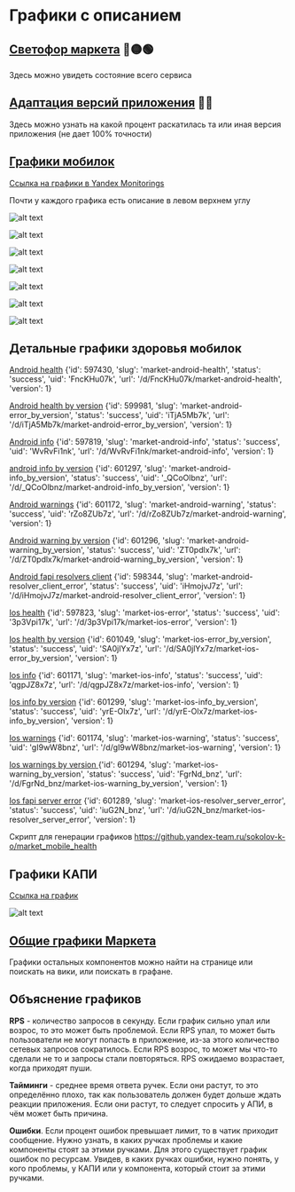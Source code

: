 # Графики с описанием

## [Светофор маркета](https://solomon.yandex-team.ru/?project=market_b2c&dashboard=market_b2c) 🔴🟡🟢
Здесь можно увидеть состояние всего сервиса

## [Адаптация версий приложения](https://datalens.yandex-team.ru/e9vm5spzxzsm7-version-adaptation) 📱🤖
Здесь можно узнать на какой процент раскатилась та или иная версия приложения (не дает 100% точности)

## [Графики мобилок](https://nda.ya.ru/t/NT_T6Tcw3W7qvs)
[Ссылка на графики в Yandex Monitorings](https://monitoring.yandex-team.ru/projects/beru-apps/dashboards)

Почти у каждого графика есть описание в левом верхнем углу

![alt text](https://jing.yandex-team.ru/files/apopsuenko/Data.8b01cf7.png)

![alt text](https://jing.yandex-team.ru/files/apopsuenko/Data.4cb8825.png)

![alt text](https://jing.yandex-team.ru/files/apopsuenko/Data.f5c69fa.png)

![alt text](https://jing.yandex-team.ru/files/apopsuenko/Data.c1e1b69.png)

![alt text](https://jing.yandex-team.ru/files/apopsuenko/Data.d9aa3bd.png)

![alt text](https://jing.yandex-team.ru/files/apopsuenko/Data.7583ea1.png)

![alt text](https://jing.yandex-team.ru/files/apopsuenko/Data.aa0baac.png)

## Детальные графики здоровья мобилок
[Android health](https://grafana.yandex-team.ru/d/FncKHu07k/market-android-health?orgId=1&refresh=5s)
{'id': 597430, 'slug': 'market-android-health', 'status': 'success', 'uid': 'FncKHu07k', 'url': '/d/FncKHu07k/market-android-health', 'version': 1}

[Android health by version](https://grafana.yandex-team.ru/d/iTjA5Mb7k/market-android-error_by_version?orgId=1&refresh=1m)
{'id': 599981, 'slug': 'market-android-error_by_version', 'status': 'success', 'uid': 'iTjA5Mb7k', 'url': '/d/iTjA5Mb7k/market-android-error_by_version', 'version': 1}

[Android info](https://grafana.yandex-team.ru/d/WvRvFi1nk/market-android-info?orgId=1&refresh=25s)
{'id': 597819, 'slug': 'market-android-info', 'status': 'success', 'uid': 'WvRvFi1nk', 'url': '/d/WvRvFi1nk/market-android-info', 'version': 1}

[android info by version](https://grafana.yandex-team.ru/d/_QCoOlbnz/market-android-info_by_version?orgId=1&refresh=1m)
{'id': 601297, 'slug': 'market-android-info_by_version', 'status': 'success', 'uid': '_QCoOlbnz', 'url': '/d/_QCoOlbnz/market-android-info_by_version', 'version': 1}

[Android warnings](https://grafana.yandex-team.ru/d/rZo8ZUb7z/market-android-warning?orgId=1&refresh=1m)
{'id': 601172, 'slug': 'market-android-warning', 'status': 'success', 'uid': 'rZo8ZUb7z', 'url': '/d/rZo8ZUb7z/market-android-warning', 'version': 1}

[Android warning by version](https://grafana.yandex-team.ru/d/ZT0pdlx7k/market-android-warning_by_version?orgId=1&refresh=1m)
{'id': 601296, 'slug': 'market-android-warning_by_version', 'status': 'success', 'uid': 'ZT0pdlx7k', 'url': '/d/ZT0pdlx7k/market-android-warning_by_version', 'version': 1}

[Android fapi resolvers client](https://grafana.yandex-team.ru/d/iHmojvJ7z/market-android-resolver_client_error?orgId=1&refresh=1m)
{'id': 598344, 'slug': 'market-android-resolver_client_error', 'status': 'success', 'uid': 'iHmojvJ7z', 'url': '/d/iHmojvJ7z/market-android-resolver_client_error', 'version': 1}

[Ios health](https://grafana.yandex-team.ru/d/3p3Vpi17k/market-ios-error?orgId=1&refresh=25s&from=now-7d&to=now)
{'id': 597823, 'slug': 'market-ios-error', 'status': 'success', 'uid': '3p3Vpi17k', 'url': '/d/3p3Vpi17k/market-ios-error', 'version': 1}

[Ios health by version](https://grafana.yandex-team.ru/d/SA0jlYx7z/market-ios-error_by_version)
{'id': 601049, 'slug': 'market-ios-error_by_version', 'status': 'success', 'uid': 'SA0jlYx7z', 'url': '/d/SA0jlYx7z/market-ios-error_by_version', 'version': 1}

[Ios info](https://grafana.yandex-team.ru/d/qgpJZ8x7z/market-ios-info)
{'id': 601171, 'slug': 'market-ios-info', 'status': 'success', 'uid': 'qgpJZ8x7z', 'url': '/d/qgpJZ8x7z/market-ios-info', 'version': 1}

[Ios info by version](https://grafana.yandex-team.ru/d/yrE-Olx7z/market-ios-info_by_version?orgId=1&refresh=1m)
{'id': 601299, 'slug': 'market-ios-info_by_version', 'status': 'success', 'uid': 'yrE-Olx7z', 'url': '/d/yrE-Olx7z/market-ios-info_by_version', 'version': 1}

[Ios warnings](https://grafana.yandex-team.ru/d/gI9wW8bnz/market-ios-warning?orgId=1&refresh=1m)
{'id': 601174, 'slug': 'market-ios-warning', 'status': 'success', 'uid': 'gI9wW8bnz', 'url': '/d/gI9wW8bnz/market-ios-warning', 'version': 1}

[Ios warnings by version ](https://grafana.yandex-team.ru/d/FgrNd_bnz/market-ios-warning_by_version?orgId=1&refresh=1m)
{'id': 601294, 'slug': 'market-ios-warning_by_version', 'status': 'success', 'uid': 'FgrNd_bnz', 'url': '/d/FgrNd_bnz/market-ios-warning_by_version', 'version': 1}

[Ios fapi server error](https://grafana.yandex-team.ru/d/iuG2N_bnz/market-ios-resolver_server_error?orgId=1&refresh=1m)
{'id': 601289, 'slug': 'market-ios-resolver_server_error', 'status': 'success', 'uid': 'iuG2N_bnz', 'url': '/d/iuG2N_bnz/market-ios-resolver_server_error', 'version': 1}

Скрипт для генерации графиков https://github.yandex-team.ru/sokolov-k-o/market_mobile_health

## Графики КАПИ
[Ссылка на график](https://grafana.yandex-team.ru/d/FmGGlPOiz/market-content-api?refresh=1m&orgId=1)

![alt text](https://jing.yandex-team.ru/files/apopsuenko/Data.37dc3a1.png)

## [Общие графики Маркета](https://grafana.yandex-team.ru/d/000011375/marketplace-business-metrics?orgId=1)

Графики остальных компонентов можно найти на странице или поискать на вики, или поискать в графане.

## Объяснение графиков
**RPS** - количество запросов в секунду. Если график сильно упал или возрос, то это может быть проблемой. Если RPS упал, то может быть пользователи не могут попасть в приложение, из-за этого количество сетевых запросов сократилось. Если RPS возрос, то может мы что-то сделали не то и запросы стали повторяться.
RPS ожидаемо возрастает, когда приходят пуши.

**Тайминги** - среднее время ответа ручек. Если они растут, то это определённо плохо, так как пользователь должен будет дольше ждать реакции приложения. Если они растут, то следует спросить у АПИ, в чём может быть причина.

**Ошибки**. Если процент ошибок превышает лимит, то в чатик приходит сообщение. Нужно узнать, в каких ручках проблемы и какие компоненты стоят за этими ручками. Для этого существует график ошибок по ресурсам. Увидев, в каких ручках ошибки, нужно понять, у кого проблемы, у КАПИ или у компонента, который стоит за этими ручками.

